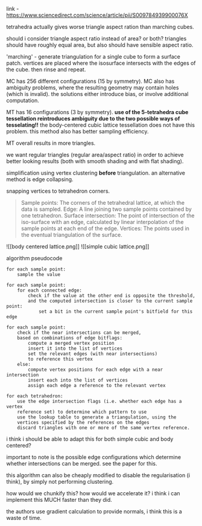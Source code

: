 link - https://www.sciencedirect.com/science/article/pii/S009784939900076X


tetrahedra actually gives worse triangle aspect ration than marching cubes.

should i consider triangle aspect ratio instead of area? or both? triangles should have roughly equal area, but also should have sensible aspect ratio.

'marching' - generate triangulation for a single cube to form a surface patch. vertices are placed where the isosurface intersects with the edges of the cube. then rinse and repeat.

MC has 256 different configurations (15 by symmetry). MC also has ambiguity problems, where the resulting geometry may contain holes (which is invalid). the solutions either introduce bias, or involve additional computation.

MT has 16 configurations (3 by symmetry). **use of the 5-tetrahedra cube tessellation reintroduces ambiguity due to the two possible ways of tesselating!!** the body-centered cubic lattice tessellation does not have this problem. this method also has better sampling efficiency.

MT overall results in more triangles.

we want regular triangles (regular area/aspect ratio) in order to achieve better looking results (both with smooth shading and with flat shading).

simplification using vertex clustering **before** triangulation. an alternative method is edge collapsing.

snapping vertices to tetrahedron corners.

> Sample points: The corners of the tetrahedral lattice, at which the data is sampled.
> Edge: A line joining two sample points contained by one tetrahedron.
> Surface intersection: The point of intersection of the iso-surface with an edge, calculated by linear interpolation of the sample points at each end of the edge.
> Vertices: The points used in the eventual triangulation of the surface.

![[body centered lattice.png]]
![[simple cubic lattice.png]]

algorithm pseudocode
```
for each sample point:
	sample the value
	
for each sample point:
	for each connected edge:
		check if the value at the other end is opposite the threshold,
		and the computed intersection is closer to the current sample point:
			set a bit in the current sample point's bitfield for this edge

for each sample point:
	check if the near intersections can be merged,
	based on combinations of edge bitflags:
		compute a merged vertex position
		insert it into the list of vertices
		set the relevant edges (with near intersections)
		to reference this vertex
	else:
		compute vertex positions for each edge with a near intersection
		insert each into the list of vertices
		assign each edge a reference to the relevant vertex
		
for each tetrahedron:
	use the edge intersection flags (i.e. whether each edge has a vertex
	reference set) to determine which pattern to use
	use the lookup table to generate a triangulation, using the
	vertices specified by the references on the edges
	discard triangles with one or more of the same vertex reference.
```

i think i should be able to adapt this for both simple cubic and body centered?

important to note is the possible edge configurations which determine whether intersections can be merged. see the paper for this.

this algorithm can also be cheaply modified to disable the regularisation (i think), by simply not performing clustering.

how would we chunkify this? how would we accelerate it?
i think i can implement this MUCH faster than they did.

the authors use gradient calculation to provide normals, i think this is a waste of time.